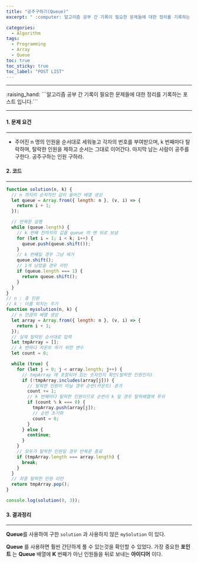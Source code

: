 ```yaml
---
title: "공주구하기(Queue)"
excerpt: " :computer: 알고리즘 공부 간 기록이 필요한 문제들에 대한 정리를 기록하는 포스트 입니다."

categories:
  - Algorithm
tags:
  - Programming
  - Array
  - Queue
toc: true
toc_sticky: true
toc_label: "POST LIST"
---
```


<hr>
:raising_hand:  ```알고리즘 공부 간 기록이 필요한 문제들에 대한 정리를 기록하는 포스트 입니다.```
<hr>

#### 1. 문제 요건

---

- 주어진 n 명의 인원을 순서대로 세워놓고 각자의 번호를 부여받으며, k 번째마다 탈락하며, 탈락한 인원을 제하고 순서는 그대로 이어간다. 마지막 남는 사람이 공주를 구한다. 공주구하는 인원 구하라.

#### 2. 코드

---

```javascript
function solution(n, k) {
  // n 까지의 순차적인 값이 들어간 배열 생성
  let queue = Array.from({ length: n }, (v, i) => {
    return i + 1;
  });

  // 반복문 실행
  while (queue.length) {
    // k 번째 전까지의 값을 queue 의 맨 뒤로 보냄
    for (let i = 1; i < k; i++) {
      queue.push(queue.shift());
    }
    // k 번째일 경우 그냥 제거
    queue.shift();
    // 1개 남았을 경우 리턴
    if (queue.length === 1) {
      return queue.shift();
    }
  }
}
// n : 총 인원
// k : 이름 외치는 주기
function mysolution(n, k) {
  // n 만큼의 배열 생성
  let array = Array.from({ length: n }, (v, i) => {
    return i + 1;
  });
  // 실제 탈락된 순서대로 입력
  let tmpArray = [];
  // k 번마다 카운트 하기 위한 변수
  let count = 0;

  while (true) {
    for (let j = 0; j < array.length; j++) {
      // tmpArray 에 포함되어 있는 숫자인지 확인(탈락한 인원인지)
      if (!tmpArray.includes(array[j])) {
        // 탈락한 인원이 아닐 경우 순번(카운트) 증가
        count += 1;
        // k 번째마다 탈락한 인원이므로 순번이 k 일 경우 탈락배열에 푸쉬
        if (count % k === 0) {
          tmpArray.push(array[j]);
          // 순번 초기화
          count = 0;
        }
      } else {
        continue;
      }
    }
    // 모두가 탈락한 인원일 경우 반복문 종료
    if (tmpArray.length === array.length) {
      break;
    }
  }
  // 최종 탈락한 인원 리턴
  return tmpArray.pop();
}

console.log(solution(8, 3));
```

#### 3. 결과정리

---

**Queue**를 사용하여 구한 `solution` 과 사용하지 않은 `mySolution` 이 있다.

**Queue** 를 사용하면 훨씬 간단하게 풀 수 있는것을 확인할 수 있었다.
가장 중요한 **포인트** 는 **Queue** 배열에 **K** 번째가 아닌 인원들을 뒤로 보내는 **아이디어** 이다.
